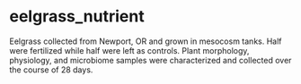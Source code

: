 # eelgrass_nutrient

Eelgrass collected from Newport, OR and grown in mesocosm tanks. Half were fertilized while half were left as controls. Plant morphology, physiology, and microbiome samples were characterized and collected over the course of 28 days.
